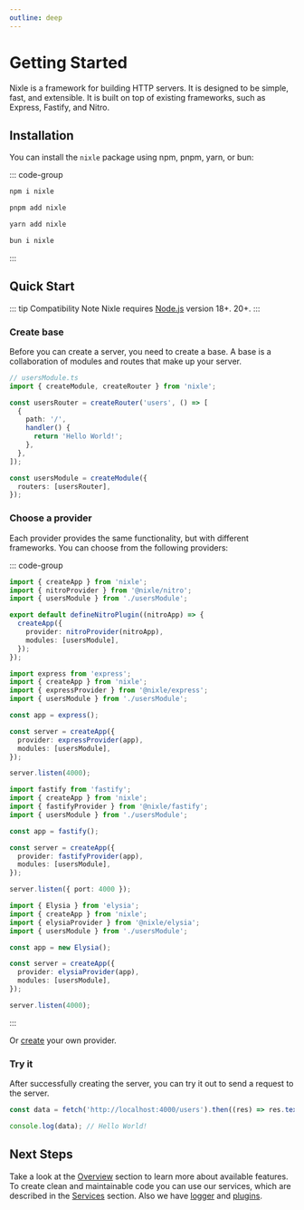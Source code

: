 ```yaml
---
outline: deep
---
```


# Getting Started

Nixle is a framework for building HTTP servers. It is designed to be simple, fast, and extensible. It is built on top of existing frameworks, such as Express, Fastify, and Nitro.

## Installation

You can install the `nixle` package using npm, pnpm, yarn, or bun:

::: code-group

```sh [npm]
npm i nixle
```

```sh [pnpm]
pnpm add nixle
```

```sh [yarn]
yarn add nixle
```

```sh [bun]
bun i nixle
```

:::

## Quick Start

::: tip Compatibility Note
Nixle requires [Node.js](https://nodejs.org/en/) version 18+. 20+.
:::

### Create base

Before you can create a server, you need to create a base. A base is a collaboration of modules and routes that make up your server.

```ts
// usersModule.ts
import { createModule, createRouter } from 'nixle';

const usersRouter = createRouter('users', () => [
  {
    path: '/',
    handler() {
      return 'Hello World!';
    },
  },
]);

const usersModule = createModule({
  routers: [usersRouter],
});
```

### Choose a provider

Each provider provides the same functionality, but with different frameworks. You can choose from the following providers:

::: code-group

```ts [Nuxt]
import { createApp } from 'nixle';
import { nitroProvider } from '@nixle/nitro';
import { usersModule } from './usersModule';

export default defineNitroPlugin((nitroApp) => {
  createApp({
    provider: nitroProvider(nitroApp),
    modules: [usersModule],
  });
});
```

```ts [Express]
import express from 'express';
import { createApp } from 'nixle';
import { expressProvider } from '@nixle/express';
import { usersModule } from './usersModule';

const app = express();

const server = createApp({
  provider: expressProvider(app),
  modules: [usersModule],
});

server.listen(4000);
```

```ts [Fastify]
import fastify from 'fastify';
import { createApp } from 'nixle';
import { fastifyProvider } from '@nixle/fastify';
import { usersModule } from './usersModule';

const app = fastify();

const server = createApp({
  provider: fastifyProvider(app),
  modules: [usersModule],
});

server.listen({ port: 4000 });
```

```ts [Elysia]
import { Elysia } from 'elysia';
import { createApp } from 'nixle';
import { elysiaProvider } from '@nixle/elysia';
import { usersModule } from './usersModule';

const app = new Elysia();

const server = createApp({
  provider: elysiaProvider(app),
  modules: [usersModule],
});

server.listen(4000);
```

:::

Or [create](/providers/custom) your own provider.

### Try it

After successfully creating the server, you can try it out to send a request to the server.

```ts
const data = fetch('http://localhost:4000/users').then((res) => res.text());

console.log(data); // Hello World!
```

## Next Steps

Take a look at the [Overview](/overview/app) section to learn more about available features. To create clean and maintainable code you can use our services, which are described in the [Services](/overview/services) section. Also we have [logger](/overview/logger) and [plugins](/plugins/custom).
